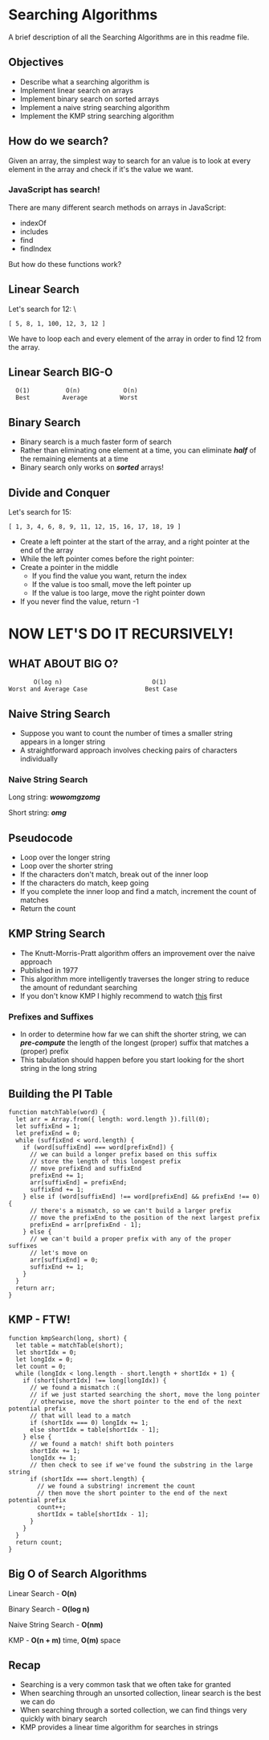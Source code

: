 
# Searching Algorithms

A brief description of all the Searching Algorithms are in this readme file.



## Objectives

- Describe what a searching algorithm is
- Implement linear search on arrays
- Implement binary search on sorted arrays
- Implement a naive string searching algorithm
- Implement the KMP string searching algorithm
## How do we search?

Given an array, the simplest way to search for an value is to look at every element in the array and check if it's the value we want.
### JavaScript has search!

There are many different search methods on arrays in JavaScript:

- indexOf
- includes
- find
- findIndex

But how do these functions work?

## Linear Search

Let's search for 12: \

```
[ 5, 8, 1, 100, 12, 3, 12 ]
```
We have to loop each and every element of the array in order to find 12 from the array.
## Linear Search BIG-O

```
  O(1)          O(n)            O(n)
  Best         Average         Worst
```

## Binary Search

- Binary search is a much faster form of search
- Rather than eliminating one element at a time, you can eliminate ***half*** of the remaining elements at a time
- Binary search only works on ***sorted*** arrays!
## Divide and Conquer

Let's search for 15:
```
[ 1, 3, 4, 6, 8, 9, 11, 12, 15, 16, 17, 18, 19 ]
```
- Create a left pointer at the start of the array, and a right pointer at the end of the array
- While the left pointer comes before the right pointer:
- Create a pointer in the middle
    - If you find the value you want, return the index
    - If the value is too small, move the left pointer up
    - If the value is too large, move the right pointer down
- If you never find the value, return -1

# NOW LET'S DO IT RECURSIVELY!
## WHAT ABOUT BIG O?

```
       O(log n)                         O(1)
Worst and Average Case                Best Case
```
## Naive String Search

- Suppose you want to count the number of times a smaller string appears in a longer string
- A straightforward approach involves checking pairs of characters individually

### Naive String Search
Long string:  ***wowomgzomg***

Short string: ***omg***

## Pseudocode

- Loop over the longer string
- Loop over the shorter string
- If the characters don't match, break out of the inner loop
- If the characters do match, keep going
- If you complete the inner loop and find a match, increment the count of matches
- Return the count
## KMP String Search

- The Knutt-Morris-Pratt algorithm offers an improvement over the naive approach
- Published in 1977
- This algorithm more intelligently traverses the longer string to reduce the amount of redundant searching
- If you don't know KMP I highly recommend to watch [this](https://youtu.be/V5-7GzOfADQ) first

### Prefixes and Suffixes

- In order to determine how far we can shift the shorter string, we can ***pre-compute*** the length of the longest (proper) suffix that matches a (proper) prefix
- This tabulation should happen before you start looking for the short string in the long string


## Building the PI Table

```
function matchTable(word) {
  let arr = Array.from({ length: word.length }).fill(0);
  let suffixEnd = 1;
  let prefixEnd = 0;
  while (suffixEnd < word.length) {
    if (word[suffixEnd] === word[prefixEnd]) {
      // we can build a longer prefix based on this suffix
      // store the length of this longest prefix
      // move prefixEnd and suffixEnd
      prefixEnd += 1;
      arr[suffixEnd] = prefixEnd;
      suffixEnd += 1;
    } else if (word[suffixEnd] !== word[prefixEnd] && prefixEnd !== 0) {
      // there's a mismatch, so we can't build a larger prefix
      // move the prefixEnd to the position of the next largest prefix
      prefixEnd = arr[prefixEnd - 1];
    } else {
      // we can't build a proper prefix with any of the proper suffixes
      // let's move on
      arr[suffixEnd] = 0;
      suffixEnd += 1;
    }
  }
  return arr;
}
```
## KMP - FTW!

```
function kmpSearch(long, short) {
  let table = matchTable(short);
  let shortIdx = 0;
  let longIdx = 0;
  let count = 0;
  while (longIdx < long.length - short.length + shortIdx + 1) {
    if (short[shortIdx] !== long[longIdx]) {
      // we found a mismatch :(
      // if we just started searching the short, move the long pointer
      // otherwise, move the short pointer to the end of the next potential prefix
      // that will lead to a match
      if (shortIdx === 0) longIdx += 1;
      else shortIdx = table[shortIdx - 1];
    } else {
      // we found a match! shift both pointers
      shortIdx += 1;
      longIdx += 1;
      // then check to see if we've found the substring in the large string
      if (shortIdx === short.length) {
        // we found a substring! increment the count
        // then move the short pointer to the end of the next potential prefix
        count++;
        shortIdx = table[shortIdx - 1];
      }
    }
  }
  return count;
}
```
## Big O of Search Algorithms

Linear Search - **O(n)**

Binary Search - **O(log n)**

Naive String Search - **O(nm)**

KMP - **O(n + m)** time, **O(m)** space
## Recap

- Searching is a very common task that we often take for granted
- When searching through an unsorted collection, linear search is the best we can do
- When searching through a sorted collection, we can find things very quickly with binary search
- KMP provides a linear time algorithm for searches in strings
